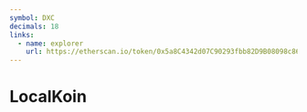 ```yaml
---
symbol: DXC
decimals: 18
links:
  - name: explorer
    url: https://etherscan.io/token/0x5a8C4342d07C90293fbb82D9B08098c8603E0947
---
```


# LocalKoin
